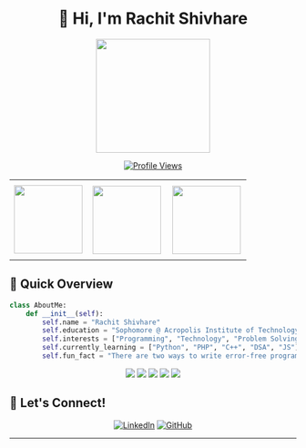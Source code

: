 # <div align="center">👋 Hi, I'm Rachit Shivhare</div>

<div align="center">
  <img src="https://media.giphy.com/media/M9gbBd9nbDrOTu1Mqx/giphy.gif" width="200"/>
  
  [![Profile Views](https://komarev.com/ghpvc/?username=shivharerachit&color=grey&style=plastic)](https://github.com/shivharerachit)
</div>


<table align="center">
  <tr>
    <td>
      <a href="https://www.credly.com/badges/83f71a5b-fe55-4203-bf49-da3104ef94c9/public_url">
        <img src="https://images.credly.com/size/680x680/images/024d0122-724d-4c5a-bd83-cfe3c4b7a073/image.png" width="120"/>
      </a>
    </td>
    <td style="padding: 10px;">
      <a href="https://www.credly.com/badges/36b56731-5f01-4f64-addd-d0654cca50f7/public_url">
        <img src="https://images.credly.com/size/680x680/images/af8c6b4e-fc31-47c4-8dcb-eb7a2065dc5b/I2CS__1_.png" width="120"/>
      </a>
    </td>
    <td style="padding: 10px;">
      <a href="https://www.credly.com/badges/65a88407-a1fa-445a-9b6c-5df2c276e756/public_url">
        <img src="https://images.credly.com/size/680x680/images/4136ced8-75d5-4afb-8677-40b6236e2672/azure-ai-fundamentals-600x600.png" width="120"/>
      </a>
    </td>
  </tr>
</table>


## 🚀 Quick Overview

```python
class AboutMe:
    def __init__(self):
        self.name = "Rachit Shivhare"
        self.education = "Sophomore @ Acropolis Institute of Technology"
        self.interests = ["Programming", "Technology", "Problem Solving"]
        self.currently_learning = ["Python", "PHP", "C++", "DSA", "JS"]
        self.fun_fact = "There are two ways to write error-free programs; only the third one works 😄"
```
<p align="center">
  <img src="http://github-profile-summary-cards.vercel.app/api/cards/profile-details?username=shivharerachit&theme=github_dark" />
  <img src="http://github-profile-summary-cards.vercel.app/api/cards/repos-per-language?username=shivharerachit&theme=github_dark" />
  <img src="http://github-profile-summary-cards.vercel.app/api/cards/most-commit-language?username=shivharerachit&theme=github_dark" />
  <img src="http://github-profile-summary-cards.vercel.app/api/cards/stats?username=shivharerachit&theme=github_dark" />
  <img src="http://github-profile-summary-cards.vercel.app/api/cards/productive-time?username=shivharerachit&theme=github_dark&utcOffset=8" />
</p>
<!--
<table align="center">
  <tr>
    <td>
      ![](http://github-profile-summary-cards.vercel.app/api/cards/profile-details?username=shivharerachit&theme=github_dark)
    </td>
    <td>
      ![](http://github-profile-summary-cards.vercel.app/api/cards/repos-per-language?username=shivharerachit&theme=github_dark)
    </td>
    <td>
      ![](http://github-profile-summary-cards.vercel.app/api/cards/most-commit-language?username=shivharerachit&theme=github_dark)
    </td>
    <td>
      ![](http://github-profile-summary-cards.vercel.app/api/cards/stats?username=shivharerachit&theme=github_dark)
    </td>
    <td>
      ![](http://github-profile-summary-cards.vercel.app/api/cards/productive-time?username=shivharerachit&theme=github_dark&utcOffset=8)
    </td>
  </tr>
</table>
-->

<!-- ## 📊 GitHub Statistics

<div align="center">

  [![GitHub Streak](https://github-readme-streak-stats-roan-kappa.vercel.app?user=shivharerachit&theme=city-lights&border_radius=20&mode=weekly)](https://git.io/streak-stats)
  

  
</div>
-->

<!--
## 🛠️ Technical Arsenal

<div align="center">

### 👨‍💻 Programming Languages
[![Python](https://img.shields.io/badge/Python-3776AB?style=for-the-badge&logo=python&logoColor=white)](https://www.python.org)
[![C](https://img.shields.io/badge/C-00599C?style=for-the-badge&logo=c&logoColor=white)](https://en.wikipedia.org/wiki/C_(programming_language))
[![C++](https://img.shields.io/badge/C++-00599C?style=for-the-badge&logo=c%2B%2B&logoColor=white)](https://isocpp.org)
[![Java](https://img.shields.io/badge/Java-007396?style=for-the-badge&logo=java&logoColor=white)](https://www.java.com)
[![HTML5](https://img.shields.io/badge/HTML5-E34F26?style=for-the-badge&logo=html5&logoColor=white)](https://developer.mozilla.org/en-US/docs/Web/HTML)
[![CSS3](https://img.shields.io/badge/CSS3-1572B6?style=for-the-badge&logo=css3&logoColor=white)](https://developer.mozilla.org/en-US/docs/Web/CSS)

### 🔧 Development Tools
[![VS Code](https://img.shields.io/badge/VS_Code-007ACC?style=for-the-badge&logo=visual-studio-code&logoColor=white)](https://code.visualstudio.com)
[![Postman](https://img.shields.io/badge/Postman-FF6C37?style=for-the-badge&logo=postman&logoColor=white)](https://www.postman.com)
[![GitHub](https://img.shields.io/badge/GitHub-181717?style=for-the-badge&logo=github&logoColor=white)](https://github.com)
[![Linux](https://img.shields.io/badge/Linux-FCC624?style=for-the-badge&logo=linux&logoColor=black)](https://www.linux.org)
[![Git](https://img.shields.io/badge/Git-F05032?style=for-the-badge&logo=git&logoColor=white)](https://git-scm.com)

### 🎨 Frameworks
[![Bootstrap](https://img.shields.io/badge/Bootstrap-563D7C?style=for-the-badge&logo=bootstrap&logoColor=white)](https://getbootstrap.com)
[![Flask](https://img.shields.io/badge/Flask-000000?style=for-the-badge&logo=flask&logoColor=white)](https://flask.palletsprojects.com)
[![Django](https://img.shields.io/badge/Django-092E20?style=for-the-badge&logo=django&logoColor=white)](https://www.djangoproject.com)

### 🗄️ Databases
[![MongoDB](https://img.shields.io/badge/MongoDB-47A248?style=for-the-badge&logo=mongodb&logoColor=white)](https://www.mongodb.com)
[![MySQL](https://img.shields.io/badge/MySQL-4479A1?style=for-the-badge&logo=mysql&logoColor=white)](https://www.mysql.com)

</div>
-->

## 🤝 Let's Connect!

<div align="center">
  
[![LinkedIn](https://img.shields.io/badge/Connect_on_LinkedIn-0077B5?style=for-the-badge&logo=linkedin&logoColor=white)](https://www.linkedin.com/in/shivharerachit/)
[![GitHub](https://img.shields.io/badge/Follow_on_GitHub-181717?style=for-the-badge&logo=github&logoColor=white)](https://www.github.com/shivharerachit/)

</div>

---
